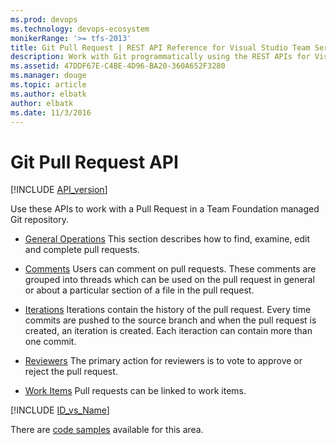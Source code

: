 ```yaml
---
ms.prod: devops
ms.technology: devops-ecosystem
monikerRange: '>= tfs-2013'
title: Git Pull Request | REST API Reference for Visual Studio Team Services and Team Foundation Server
description: Work with Git programmatically using the REST APIs for Visual Studio Team Services and Team Foundation Server.
ms.assetid: 47DDF67E-C4BE-4D96-BA20-360A652F3280
ms.manager: douge
ms.topic: article
ms.author: elbatk
author: elbatk
ms.date: 11/3/2016
---
```


# Git Pull Request API
[!INCLUDE [API_version](../../_data/version3-preview.md)]


Use these APIs to work with a Pull Request in a Team Foundation managed Git repository.

* [General Operations](./pull-requests.md)
This section describes how to find, examine, edit and complete pull requests.

* [Comments](./threads.md)
Users can comment on pull requests.  These comments are grouped into threads which can be used on the pull request in general or about a particular section of a file in the pull request.

* [Iterations](./iterations.md)
Iterations contain the history of the pull request.  Every time commits are pushed to the source branch and when the pull request is created, an iteration is created.  Each iteraction can contain more than one commit.

* [Reviewers](./reviewers.md)
The primary action for reviewers is to vote to approve or reject the pull request.

* [Work Items](./work-items.md)
Pull requests can be linked to work items.

[!INCLUDE [ID_vs_Name](../_data/id_or_name.md)]

There are [code samples](https://github.com/Microsoft/vsts-dotnet-samples/blob/master/ClientLibrary/Snippets/Microsoft.TeamServices.Samples.Client/repos/git/PullRequestsSample.cs) available for this area.
